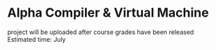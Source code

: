 # Alpha Compiler & Virtual Machine  
project will be uploaded after course grades have been released  
Estimated time: July
